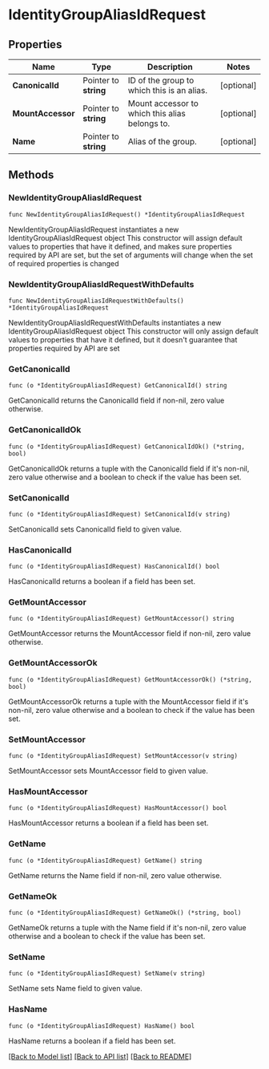 # IdentityGroupAliasIdRequest

## Properties

Name | Type | Description | Notes
------------ | ------------- | ------------- | -------------
**CanonicalId** | Pointer to **string** | ID of the group to which this is an alias. | [optional] 
**MountAccessor** | Pointer to **string** | Mount accessor to which this alias belongs to. | [optional] 
**Name** | Pointer to **string** | Alias of the group. | [optional] 

## Methods

### NewIdentityGroupAliasIdRequest

`func NewIdentityGroupAliasIdRequest() *IdentityGroupAliasIdRequest`

NewIdentityGroupAliasIdRequest instantiates a new IdentityGroupAliasIdRequest object
This constructor will assign default values to properties that have it defined,
and makes sure properties required by API are set, but the set of arguments
will change when the set of required properties is changed

### NewIdentityGroupAliasIdRequestWithDefaults

`func NewIdentityGroupAliasIdRequestWithDefaults() *IdentityGroupAliasIdRequest`

NewIdentityGroupAliasIdRequestWithDefaults instantiates a new IdentityGroupAliasIdRequest object
This constructor will only assign default values to properties that have it defined,
but it doesn't guarantee that properties required by API are set

### GetCanonicalId

`func (o *IdentityGroupAliasIdRequest) GetCanonicalId() string`

GetCanonicalId returns the CanonicalId field if non-nil, zero value otherwise.

### GetCanonicalIdOk

`func (o *IdentityGroupAliasIdRequest) GetCanonicalIdOk() (*string, bool)`

GetCanonicalIdOk returns a tuple with the CanonicalId field if it's non-nil, zero value otherwise
and a boolean to check if the value has been set.

### SetCanonicalId

`func (o *IdentityGroupAliasIdRequest) SetCanonicalId(v string)`

SetCanonicalId sets CanonicalId field to given value.

### HasCanonicalId

`func (o *IdentityGroupAliasIdRequest) HasCanonicalId() bool`

HasCanonicalId returns a boolean if a field has been set.

### GetMountAccessor

`func (o *IdentityGroupAliasIdRequest) GetMountAccessor() string`

GetMountAccessor returns the MountAccessor field if non-nil, zero value otherwise.

### GetMountAccessorOk

`func (o *IdentityGroupAliasIdRequest) GetMountAccessorOk() (*string, bool)`

GetMountAccessorOk returns a tuple with the MountAccessor field if it's non-nil, zero value otherwise
and a boolean to check if the value has been set.

### SetMountAccessor

`func (o *IdentityGroupAliasIdRequest) SetMountAccessor(v string)`

SetMountAccessor sets MountAccessor field to given value.

### HasMountAccessor

`func (o *IdentityGroupAliasIdRequest) HasMountAccessor() bool`

HasMountAccessor returns a boolean if a field has been set.

### GetName

`func (o *IdentityGroupAliasIdRequest) GetName() string`

GetName returns the Name field if non-nil, zero value otherwise.

### GetNameOk

`func (o *IdentityGroupAliasIdRequest) GetNameOk() (*string, bool)`

GetNameOk returns a tuple with the Name field if it's non-nil, zero value otherwise
and a boolean to check if the value has been set.

### SetName

`func (o *IdentityGroupAliasIdRequest) SetName(v string)`

SetName sets Name field to given value.

### HasName

`func (o *IdentityGroupAliasIdRequest) HasName() bool`

HasName returns a boolean if a field has been set.


[[Back to Model list]](../README.md#documentation-for-models) [[Back to API list]](../README.md#documentation-for-api-endpoints) [[Back to README]](../README.md)



